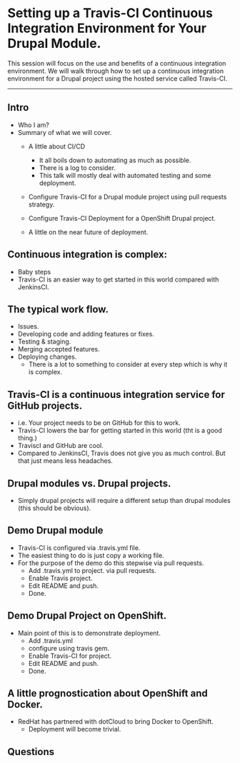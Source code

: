 Setting up a Travis-CI Continuous Integration Environment for Your Drupal Module.
====

This session will focus on the use and benefits of a continuous integration environment.  We will walk through how to set up a continuous integration environment for a Drupal project using the hosted service called Travis-CI.

-----

## Intro
  - Who I am?
  - Summary of what we will cover.
    - A little about CI/CD
      - It all boils down to automating as much as possible.
      - There is a log to consider.
      - This talk will mostly deal with automated testing and some deployment.

    - Configure Travis-CI for a Drupal module project using pull requests strategy.
    - Configure Travis-CI Deployment for a OpenShift Drupal project.
    - A little on the near future of deployment.


## Continuous integration is complex:
   - Baby steps
   - Travis-CI is an easier way to get started in this world compared with JenkinsCI.

## The typical work flow.
  - Issues.
  - Developing code and adding features or fixes.
  - Testing & staging.
  - Merging accepted features.
  - Deploying changes.
    - There is a lot to something to consider at every step which is why it is complex.
  
## Travis-CI is a continuous integration service for GitHub projects.
  - i.e. Your project needs to be on GitHub for this to work.
  - Travis-CI lowers the bar for getting started in this world (tht is a good thing.)
  - TraviscI and GitHub are cool.
  - Compared to JenkinsCI, Travis does not give you as much control. But that just means less headaches.

## Drupal modules vs. Drupal projects.
  - Simply drupal projects will require a different setup than drupal modules (this should be obvious).


## Demo Drupal module
  - Travis-CI is configured via  .travis.yml file.
  - The easiest thing to do is just copy a working file.
  - For the purpose of the demo do this stepwise via pull requests.
    - Add .travis.yml to project. via pull requests.
    - Enable Travis project.
    - Edit README and push.
    - Done.

## Demo Drupal Project on OpenShift.
  - Main point of this is to demonstrate deployment.
    - Add .travis.yml
    - configure using travis gem.
    - Enable Travis-CI for project.
    - Edit README and push.
    - Done.


## A little prognostication about OpenShift and Docker.
 - RedHat has partnered with dotCloud to bring Docker to OpenShift.
   - Deployment will become trivial.

## Questions
